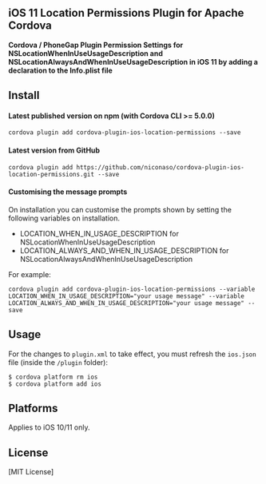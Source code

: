 ## iOS 11 Location Permissions Plugin for Apache Cordova

**Cordova / PhoneGap Plugin Permission Settings for NSLocationWhenInUseUsageDescription and NSLocationAlwaysAndWhenInUseUsageDescription in iOS 11 by adding a declaration to the Info.plist file**

## Install

#### Latest published version on npm (with Cordova CLI >= 5.0.0)

```
cordova plugin add cordova-plugin-ios-location-permissions --save
```

#### Latest version from GitHub

```
cordova plugin add https://github.com/niconaso/cordova-plugin-ios-location-permissions.git --save
```

#### Customising the message prompts

On installation you can customise the prompts shown by setting the following variables on installation.

- LOCATION_WHEN_IN_USAGE_DESCRIPTION for NSLocationWhenInUseUsageDescription
- LOCATION_ALWAYS_AND_WHEN_IN_USAGE_DESCRIPTION for NSLocationAlwaysAndWhenInUseUsageDescription


For example:
```
cordova plugin add cordova-plugin-ios-location-permissions --variable LOCATION_WHEN_IN_USAGE_DESCRIPTION="your usage message" --variable LOCATION_ALWAYS_AND_WHEN_IN_USAGE_DESCRIPTION="your usage message" --save
```

## Usage

For the changes to `plugin.xml` to take effect, you must refresh the `ios.json` file (inside the `/plugin` folder):
```
$ cordova platform rm ios
$ cordova platform add ios
```

## Platforms

Applies to iOS 10/11 only.

## License

[MIT License]
